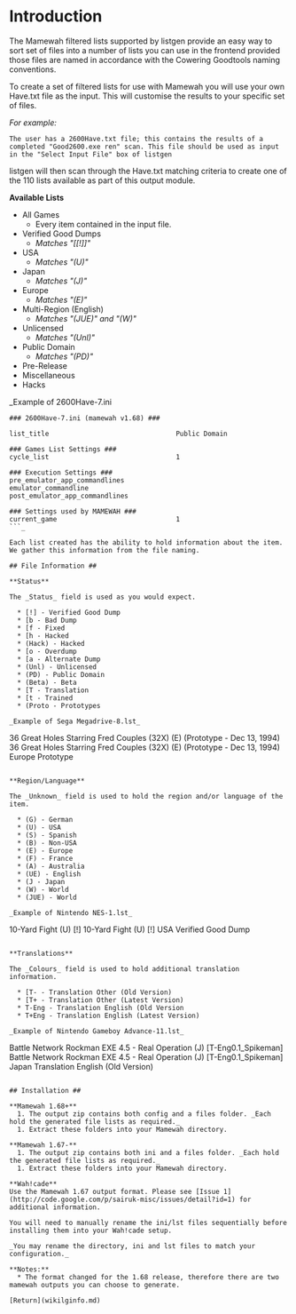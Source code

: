 # Introduction #

The Mamewah filtered lists supported by listgen provide an easy way to sort set of files into a number of lists you can use in the frontend provided those files are named in accordance with the Cowering Goodtools naming conventions.

To create a set of filtered lists for use with Mamewah you will use your own Have.txt file as the input. This will customise the results to your specific set of files.

_For example:_
```
The user has a 2600Have.txt file; this contains the results of a completed "Good2600.exe ren" scan. This file should be used as input in the "Select Input File" box of listgen
```

listgen will then scan through the Have.txt matching criteria to create one of the 110 lists available as part of this output module.

**Available Lists**

  * All Games
    * Every item contained in the input file.
  * Verified Good Dumps
    * _Matches "[[!]]"_
  * USA
    * _Matches "(U)"_
  * Japan
    * _Matches "(J)"_
  * Europe
    * _Matches "(E)"_
  * Multi-Region (English)
    * _Matches "(JUE)" and "(W)"_
  * Unlicensed
    * _Matches "(Unl)"_
  * Public Domain
    * _Matches "(PD)"_
  * Pre-Release
  * Miscellaneous
  * Hacks

_Example of 2600Have-7.ini
```
### 2600Have-7.ini (mamewah v1.68) ###

list_title                                Public Domain

### Games List Settings ###
cycle_list                                1

### Execution Settings ###
pre_emulator_app_commandlines
emulator_commandline
post_emulator_app_commandlines

### Settings used by MAMEWAH ###
current_game                              1
```_

Each list created has the ability to hold information about the item. We gather this information from the file naming.

## File Information ##

**Status**

The _Status_ field is used as you would expect.

  * [!] - Verified Good Dump
  * [b - Bad Dump
  * [f - Fixed
  * [h - Hacked
  * (Hack) - Hacked
  * [o - Overdump
  * [a - Alternate Dump
  * (Unl) - Unlicensed
  * (PD) - Public Domain
  * (Beta) - Beta
  * [T - Translation
  * [t - Trained
  * (Proto - Prototypes

_Example of Sega Megadrive-8.lst_
```
36 Great Holes Starring Fred Couples (32X) (E) (Prototype - Dec 13, 1994)
36 Great Holes Starring Fred Couples (32X) (E) (Prototype - Dec 13, 1994)
Europe
Prototype
```

**Region/Language**

The _Unknown_ field is used to hold the region and/or language of the item.

  * (G) - German
  * (U) - USA
  * (S) - Spanish
  * (B) - Non-USA
  * (E) - Europe
  * (F) - France
  * (A) - Australia
  * (UE) - English
  * (J - Japan
  * (W) - World
  * (JUE) - World

_Example of Nintendo NES-1.lst_
```
10-Yard Fight (U) [!]
10-Yard Fight (U) [!]
USA
Verified Good Dump
```

**Translations**

The _Colours_ field is used to hold additional translation information.

  * [T- - Translation Other (Old Version)
  * [T+ - Translation Other (Latest Version)
  * T-Eng - Translation English (Old Version
  * T+Eng - Translation English (Latest Version)

_Example of Nintendo Gameboy Advance-11.lst_
```
Battle Network Rockman EXE 4.5 - Real Operation (J) [T-Eng0.1_Spikeman]
Battle Network Rockman EXE 4.5 - Real Operation (J) [T-Eng0.1_Spikeman]
Japan
Translation English (Old Version)
```

## Installation ##

**Mamewah 1.68+**
  1. The output zip contains both config and a files folder. _Each hold the generated file lists as required._
  1. Extract these folders into your Mamewah directory.

**Mamewah 1.67-**
  1. The output zip contains both ini and a files folder. _Each hold the generated file lists as required._
  1. Extract these folders into your Mamewah directory.

**Wah!cade**
Use the Mamewah 1.67 output format. Please see [Issue 1](http://code.google.com/p/sairuk-misc/issues/detail?id=1) for additional information.

You will need to manually rename the ini/lst files sequentially before installing them into your Wah!cade setup.

_You may rename the directory, ini and lst files to match your configuration._

**Notes:**
  * The format changed for the 1.68 release, therefore there are two mamewah outputs you can choose to generate.

[Return](wikilginfo.md)